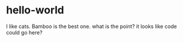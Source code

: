 # hello-world
I like cats.  Bamboo is the best one.
what is the point?  it looks like code could go here?
